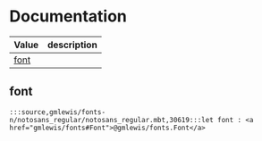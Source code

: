 # Documentation
|Value|description|
|---|---|
|[font](#font)||

## font

```moonbit
:::source,gmlewis/fonts-n/notosans_regular/notosans_regular.mbt,30619:::let font : <a href="gmlewis/fonts#Font">@gmlewis/fonts.Font</a>
```

